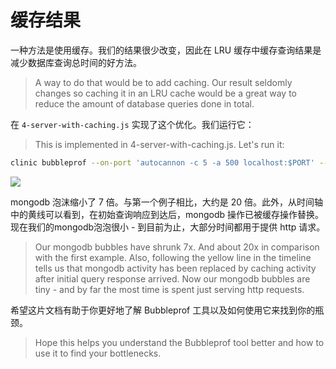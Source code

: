 # 缓存结果

一种方法是使用缓存。我们的结果很少改变，因此在 LRU 缓存中缓存查询结果是减少数据库查询总时间的好方法。
> A way to do that would be to add caching. Our result seldomly changes so caching it in an LRU cache would be a great way to reduce the amount of database queries done in total.

在 `4-server-with-caching.js` 实现了这个优化。我们运行它：
> This is implemented in 4-server-with-caching.js. Let's run it:

```bash
clinic bubbleprof --on-port 'autocannon -c 5 -a 500 localhost:$PORT' -- node 4-server-with-caching.js
```

![](https://clinicjs.org/static/3569454ee519f02bbe0cdfc78fd29e67/71c55/09-A.png)

mongodb 泡沫缩小了 7 倍。与第一个例子相比，大约是 20 倍。此外，从时间轴中的黄线可以看到，在初始查询响应到达后，mongodb 操作已被缓存操作替换。现在我们的mongodb泡泡很小 - 到目前为止，大部分时间都用于提供 http 请求。
> Our mongodb bubbles have shrunk 7x. And about 20x in comparison with the first example. Also, following the yellow line in the timeline tells us that mongodb activity has been replaced by caching activity after initial query response arrived. Now our mongodb bubbles are tiny - and by far the most time is spent just serving http requests.

希望这片文档有助于你更好地了解 Bubbleprof 工具以及如何使用它来找到你的瓶颈。
> Hope this helps you understand the Bubbleprof tool better and how to use it to find your bottlenecks.
